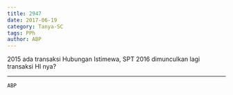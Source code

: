```yaml
---
title: 2947
date: 2017-06-19
category: Tanya-SC
tags: PPh
author: ABP
---
```


2015 ada transaksi Hubungan Istimewa, SPT 2016 dimunculkan lagi transaksi HI nya?

---



`ABP`
